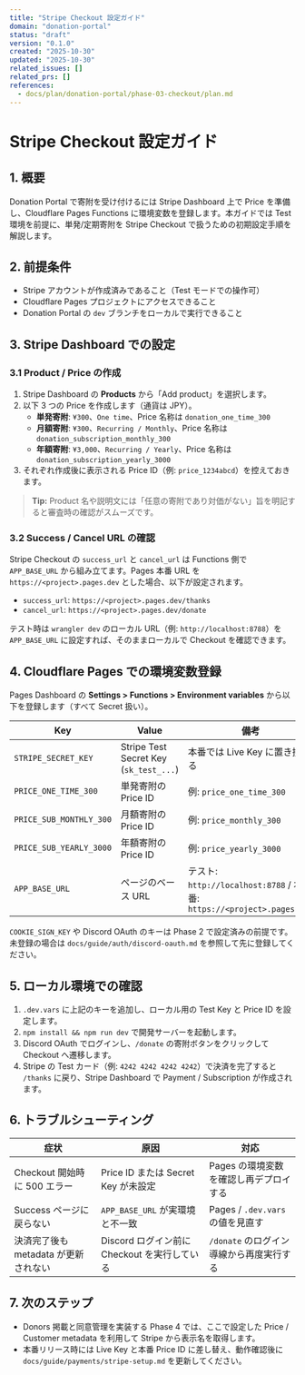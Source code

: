 ```yaml
---
title: "Stripe Checkout 設定ガイド"
domain: "donation-portal"
status: "draft"
version: "0.1.0"
created: "2025-10-30"
updated: "2025-10-30"
related_issues: []
related_prs: []
references:
  - docs/plan/donation-portal/phase-03-checkout/plan.md
---
```


# Stripe Checkout 設定ガイド

## 1. 概要

Donation Portal で寄附を受け付けるには Stripe Dashboard 上で Price を準備し、Cloudflare Pages Functions に環境変数を登録します。本ガイドでは Test 環境を前提に、単発/定期寄附を Stripe Checkout で扱うための初期設定手順を解説します。

## 2. 前提条件

- Stripe アカウントが作成済みであること（Test モードでの操作可）
- Cloudflare Pages プロジェクトにアクセスできること
- Donation Portal の `dev` ブランチをローカルで実行できること

## 3. Stripe Dashboard での設定

### 3.1 Product / Price の作成

1. Stripe Dashboard の **Products** から「Add product」を選択します。
2. 以下 3 つの Price を作成します（通貨は JPY）。
   - **単発寄附**: `¥300`、`One time`、Price 名称は `donation_one_time_300`
   - **月額寄附**: `¥300`、`Recurring / Monthly`、Price 名称は `donation_subscription_monthly_300`
   - **年額寄附**: `¥3,000`、`Recurring / Yearly`、Price 名称は `donation_subscription_yearly_3000`
3. それぞれ作成後に表示される Price ID（例: `price_1234abcd`）を控えておきます。

> **Tip:** Product 名や説明文には「任意の寄附であり対価がない」旨を明記すると審査時の確認がスムーズです。

### 3.2 Success / Cancel URL の確認

Stripe Checkout の `success_url` と `cancel_url` は Functions 側で `APP_BASE_URL` から組み立てます。Pages 本番 URL を `https://<project>.pages.dev` とした場合、以下が設定されます。

- `success_url`: `https://<project>.pages.dev/thanks`
- `cancel_url`: `https://<project>.pages.dev/donate`

テスト時は `wrangler dev` のローカル URL（例: `http://localhost:8788`）を `APP_BASE_URL` に設定すれば、そのままローカルで Checkout を確認できます。

## 4. Cloudflare Pages での環境変数登録

Pages Dashboard の **Settings > Functions > Environment variables** から以下を登録します（すべて Secret 扱い）。

| Key | Value | 備考 |
| --- | --- | --- |
| `STRIPE_SECRET_KEY` | Stripe Test Secret Key (`sk_test_...`) | 本番では Live Key に置き換える |
| `PRICE_ONE_TIME_300` | 単発寄附の Price ID | 例: `price_one_time_300` |
| `PRICE_SUB_MONTHLY_300` | 月額寄附の Price ID | 例: `price_monthly_300` |
| `PRICE_SUB_YEARLY_3000` | 年額寄附の Price ID | 例: `price_yearly_3000` |
| `APP_BASE_URL` | ページのベース URL | テスト: `http://localhost:8788` / 本番: `https://<project>.pages.dev` |

`COOKIE_SIGN_KEY` や Discord OAuth のキーは Phase 2 で設定済みの前提です。未登録の場合は `docs/guide/auth/discord-oauth.md` を参照して先に登録してください。

## 5. ローカル環境での確認

1. `.dev.vars` に上記のキーを追加し、ローカル用の Test Key と Price ID を設定します。
2. `npm install && npm run dev` で開発サーバーを起動します。
3. Discord OAuth でログインし、`/donate` の寄附ボタンをクリックして Checkout へ遷移します。
4. Stripe の Test カード（例: `4242 4242 4242 4242`）で決済を完了すると `/thanks` に戻り、Stripe Dashboard で Payment / Subscription が作成されます。

## 6. トラブルシューティング

| 症状 | 原因 | 対応 |
| --- | --- | --- |
| Checkout 開始時に 500 エラー | Price ID または Secret Key が未設定 | Pages の環境変数を確認し再デプロイする |
| Success ページに戻らない | `APP_BASE_URL` が実環境と不一致 | Pages / `.dev.vars` の値を見直す |
| 決済完了後も metadata が更新されない | Discord ログイン前に Checkout を実行している | `/donate` のログイン導線から再度実行する |

## 7. 次のステップ

- Donors 掲載と同意管理を実装する Phase 4 では、ここで設定した Price / Customer metadata を利用して Stripe から表示名を取得します。
- 本番リリース時には Live Key と本番 Price ID に差し替え、動作確認後に `docs/guide/payments/stripe-setup.md` を更新してください。
